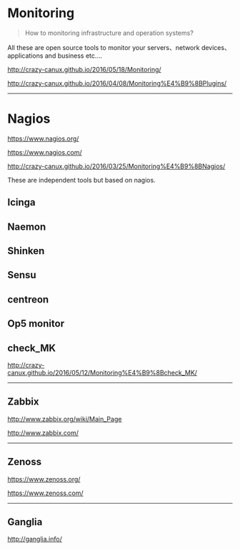 # Monitoring

> How to monitoring infrastructure and operation systems?

All these are open source tools to monitor your servers、network devices、 applications and business etc....

<http://crazy-canux.github.io/2016/05/18/Monitoring/>

<http://crazy-canux.github.io/2016/04/08/Monitoring%E4%B9%8BPlugins/>

***

# Nagios

<https://www.nagios.org/>

<https://www.nagios.com/>

<http://crazy-canux.github.io/2016/03/25/Monitoring%E4%B9%8BNagios/>

These are independent tools but based on nagios.

## Icinga

## Naemon

## Shinken

## Sensu

## centreon

## Op5 monitor

## check_MK

<http://crazy-canux.github.io/2016/05/12/Monitoring%E4%B9%8Bcheck_MK/>

***

## Zabbix

<http://www.zabbix.org/wiki/Main_Page>

<http://www.zabbix.com/>

***

## Zenoss

<https://www.zenoss.org/>

<https://www.zenoss.com/>

***

## Ganglia

<http://ganglia.info/>

